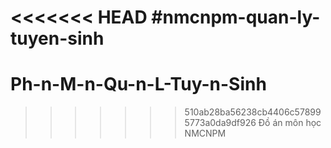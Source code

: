 <<<<<<< HEAD
#nmcnpm-quan-ly-tuyen-sinh
=======
# Ph-n-M-n-Qu-n-L-Tuy-n-Sinh
>>>>>>> 510ab28ba56238cb4406c578995773a0da9df926
Đồ án môn học NMCNPM
